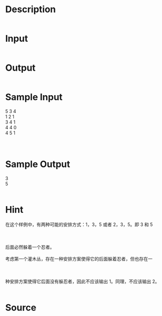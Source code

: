 
# Description

<div class="content"><p><img alt="" src="source/bzoj/2811/img/aHR0cHM6Ly9seWRzeS5jb20vSnVkZ2VPbmxpbmUvdXBsb2FkLzIwMTIwNS8xKDYpLmpwZw==.jpg"/></p></div>

# Input

<div class="content"><p><img alt="" src="source/bzoj/2811/img/aHR0cHM6Ly9seWRzeS5jb20vSnVkZ2VPbmxpbmUvdXBsb2FkLzIwMTIwNS8yKDMpLmpwZw==.jpg"/></p></div>

# Output

<div class="content"><p><img alt="" src="source/bzoj/2811/img/aHR0cHM6Ly9seWRzeS5jb20vSnVkZ2VPbmxpbmUvdXBsb2FkLzIwMTIwNS8zLmpwZw==.jpg"/></p></div>

# Sample Input

<div class="content"><span class="sampledata">5  3 4<br/>
1  2 1<br/>
3  4 1<br/>
4  4 0<br/>
4  5 1<br/>
 <br/>
 <br/>
</span></div>

# Sample Output

<div class="content"><span class="sampledata">3 <br/>
5 <br/>
 <br/>
</span></div>

# Hint

<div class="content"><p></p><p>在这个样例中，有两种可能的安排方式：1，3，5 或者 2，3，5。即 3 和 5<br/><br/>
 <br/><br/>
后面必然躲着一个忍者。 <br/><br/>
考虑第一个灌木丛，存在一种安排方案使得它的后面躲着忍者，但也存在一<br/><br/>
 <br/><br/>
种安排方案使得它后面没有躲忍者，因此不应该输出 1。同理，不应该输出 2。<br/><br/>
</p><p></p></div>

# Source

<div class="content"><p><a href="problemset.php?search="></a></p></div>


